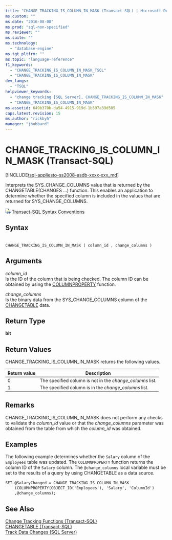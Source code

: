 ```yaml
---
title: "CHANGE_TRACKING_IS_COLUMN_IN_MASK (Transact-SQL) | Microsoft Docs"
ms.custom: ""
ms.date: "2016-08-08"
ms.prod: "sql-non-specified"
ms.reviewer: ""
ms.suite: ""
ms.technology: 
  - "database-engine"
ms.tgt_pltfrm: ""
ms.topic: "language-reference"
f1_keywords: 
  - "CHANGE_TRACKING_IS_COLUMN_IN_MASK_TSQL"
  - "CHANGE_TRACKING_IS_COLUMN_IN_MASK"
dev_langs: 
  - "TSQL"
helpviewer_keywords: 
  - "change tracking [SQL Server], CHANGE_TRACKING_IS_COLUMN_IN_MASK"
  - "CHANGE_TRACKING_IS_COLUMN_IN_MASK"
ms.assetid: 649b370b-da54-4915-919d-1b597a39d505
caps.latest.revision: 15
ms.author: "rickbyh"
manager: "jhubbard"
---
```

# CHANGE_TRACKING_IS_COLUMN_IN_MASK (Transact-SQL)
[!INCLUDE[tsql-appliesto-ss2008-asdb-xxxx-xxx_md](../../relational-databases/import-export/includes/tsql-appliesto-ss2008-asdb-xxxx-xxx-md.md)]

  Interprets the SYS_CHANGE_COLUMNS value that is returned by the CHANGETABLE(CHANGES …) function. This enables an application to determine whether the specified column is included in the values that are returned for SYS_CHANGE_COLUMNS.  
  
 ![Topic link icon](../../database-engine/configure/windows/media/topic-link.gif "Topic link icon") [Transact-SQL Syntax Conventions](../Topic/Transact-SQL%20Syntax%20Conventions%20\(Transact-SQL\).md)  
  
## Syntax  
  
```  
  
CHANGE_TRACKING_IS_COLUMN_IN_MASK ( column_id , change_columns )  
```  
  
## Arguments  
 *column_id*  
 Is the ID of the column that is being checked. The column ID can be obtained by using the [COLUMNPROPERTY](../../t-sql/functions/columnproperty-transact-sql.md) function.  
  
 *change_columns*  
 Is the binary data from the SYS_CHANGE_COLUMNS column of the [CHANGETABLE](../../relational-databases/system-functions/changetable-transact-sql.md) data.  
  
## Return Type  
 **bit**  
  
## Return Values  
 CHANGE_TRACKING_IS_COLUMN_IN_MASK returns the following values.  
  
|Return value|Description|  
|------------------|-----------------|  
|0|The specified column is not in the *change_columns* list.|  
|1|The specified column is in the *change_columns* list.|  
  
## Remarks  
 CHANGE_TRACKING_IS_COLUMN_IN_MASK does not perform any checks to validate the *column_id* value or that the *change_columns* parameter was obtained from the table from which the *column_id* was obtained.  
  
## Examples  
 The following example determines whether the `Salary` column of the `Employees` table was updated. The `COLUMNPROPERTY` function returns the column ID of the `Salary` column. The `@change_columns` local variable must be set to the results of a query by using CHANGETABLE as a data source.  
  
```tsql  
SET @SalaryChanged = CHANGE_TRACKING_IS_COLUMN_IN_MASK  
    (COLUMNPROPERTY(OBJECT_ID('Employees'), 'Salary', 'ColumnId')  
    ,@change_columns);  
```  
  
## See Also  
 [Change Tracking Functions &#40;Transact-SQL&#41;](../../relational-databases/system-functions/change-tracking-functions-transact-sql.md)   
 [CHANGETABLE &#40;Transact-SQL&#41;](../../relational-databases/system-functions/changetable-transact-sql.md)   
 [Track Data Changes &#40;SQL Server&#41;](../../relational-databases/track-changes/track-data-changes-sql-server.md)  
  
  